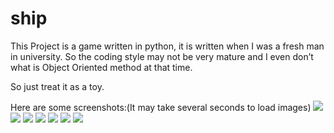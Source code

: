 # ship
This Project is a game written in python, it is written when I was a fresh man in university. So the coding style may not be very mature and I even don’t what is Object Oriented method at that time. 

So just treat it as a toy.

Here are some screenshots:(It may take several seconds to load images)
![][image-1]
![][image-2]
![][image-3]
![][image-4]
![][image-5]
![][image-6]
![][image-7]

[image-1]:	http://7xjdxk.com1.z0.glb.clouddn.com/1.jpg
[image-2]:	http://7xjdxk.com1.z0.glb.clouddn.com/2.jpg
[image-3]:	http://7xjdxk.com1.z0.glb.clouddn.com/3.jpg
[image-4]:	http://7xjdxk.com1.z0.glb.clouddn.com/4.jpg
[image-5]:	http://7xjdxk.com1.z0.glb.clouddn.com/5.jpg
[image-6]:	http://7xjdxk.com1.z0.glb.clouddn.com/6.jpg
[image-7]:	http://7xjdxk.com1.z0.glb.clouddn.com/7.jpg